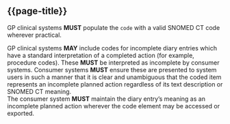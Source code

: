 ## {{page-title}}

<p>GP clinical systems <strong>MUST</strong> populate the <code>code</code> with a valid SNOMED CT code wherever practical.</p>

<p>GP clinical systems <strong>MAY</strong> include codes for incomplete diary entries which have a standard interpretation of a completed action (for example, procedure codes).
These <strong>MUST</strong> be interpreted as incomplete by consumer systems.
Consumer systems <strong>MUST</strong> ensure these are presented to system users in such a manner that it is clear and unambiguous that the coded item represents an incomplete planned action regardless of its text description or SNOMED CT meaning.<br />
The consumer system <strong>MUST</strong> maintain the diary entry’s meaning as an incomplete planned action wherever the code element may be accessed or exported.</p>
